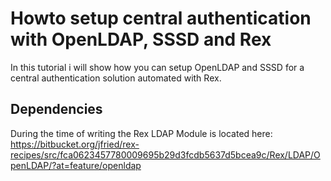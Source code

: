 # Howto setup central authentication with OpenLDAP, SSSD and Rex

In this tutorial i will show how you can setup OpenLDAP and SSSD for a central authentication solution automated with Rex.

## Dependencies

During the time of writing the Rex LDAP Module is located here: https://bitbucket.org/jfried/rex-recipes/src/fca0623457780009695b29d3fcdb5637d5bcea9c/Rex/LDAP/OpenLDAP/?at=feature/openldap
